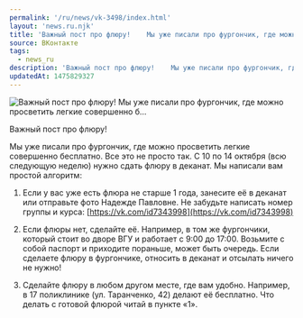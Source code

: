 ```yaml
---
permalink: '/ru/news/vk-3498/index.html'
layout: 'news.ru.njk'
title: 'Важный пост про флюру!    Мы уже писали про фургончик, где можно просветить легкие совершенно б…'
source: ВКонтакте
tags:
  - news_ru
description: 'Важный пост про флюру!    Мы уже писали про фургончик, где можно просветить легкие совершенно б…'
updatedAt: 1475829327
---
```

![Важный пост про флюру!    Мы уже писали про фургончик, где можно просветить легкие совершенно б…](https://sun9-72.userapi.com/impf/c638529/v638529484/3208/_Sq9_4bxDf8.jpg?size=1280x720&quality=96&sign=a39270e063ef07119aaab18c5601beb9&c_uniq_tag=yfagYarmO08E-o05HMiUI88Cyx0UcN30SPXLFPW3obo&type=album)

Важный пост про флюру!

Мы уже писали про фургончик, где можно просветить легкие совершенно бесплатно. Все это не просто так. С 10 по 14 октября (всю следующую неделю) нужно сдать флюру в деканат. Мы написали вам простой алгоритм:

1. Если у вас уже есть флюра не старше 1 года, занесите её в деканат или отправьте фото Надежде Павловне. Не забудьте написать номер группы и курса: [https://vk.com/id7343998](https://vk.com/id7343998)

2. Если флюры нет, сделайте её. Например, в том же фургончики, который стоит во дворе ВГУ и работает с 9:00 до 17:00. Возьмите с собой паспорт и приходите пораньше, может быть очередь. Если сделаете флюру в фургончике, относить в деканат и отсылать ничего не нужно!

3. Сделайте флюру в любом другом месте, где вам удобно. Например, в 17 поликлинике (ул. Таранченко, 42) делают её бесплатно. Что делать с готовой флюрой читай в пункте «1».
